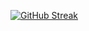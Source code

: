 [![GitHub Streak](https://streak-stats.demolab.com?user=SameerAteeq&hide_total_contributions=true&hide_current_streak=true&hide_longest_streak=true)](https://git.io/streak-stats)
